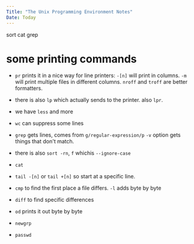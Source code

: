 ```yaml
---
Title: "The Unix Programming Environment Notes"
Date: Today
---
```


sort
cat
grep

# some printing commands
- `pr` prints it in a nice way for line printers: `-[n]` will print in columns. `-m` will print multiple files in different columns. `nroff` and `troff` are better formatters.
- there is also `lp` which actually sends to the printer. also `lpr`.
- we have `less` and more
- `wc` can suppress some lines
- `grep` gets lines, comes from `g/regular-expression/p`
 `-v` option gets things that don't match.
 - there is also `sort -rn`, `f` whichis `--ignore-case`
 - `cat` 
 - `tail -[n]` or `tail +[n]` so start at a specific  line.
 - `cmp` to find the first place a file differs. `-l` adds byte by byte
 - `diff` to find specific differences
 - `od` prints it out byte by byte

- `newgrp`
- `passwd`

